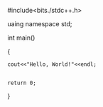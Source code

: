 #include<bits./stdc++.h>


uaing namespace std;


int main()


{


    cout<<"Hello, World!"<<endl;
    
    
    return 0;
    
    
}
